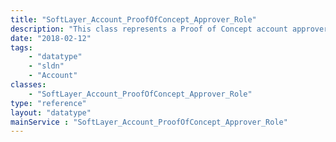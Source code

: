 ```yaml
---
title: "SoftLayer_Account_ProofOfConcept_Approver_Role"
description: "This class represents a Proof of Concept account approver role. The current roles are Primary and Backup approvers. "
date: "2018-02-12"
tags:
    - "datatype"
    - "sldn"
    - "Account"
classes:
    - "SoftLayer_Account_ProofOfConcept_Approver_Role"
type: "reference"
layout: "datatype"
mainService : "SoftLayer_Account_ProofOfConcept_Approver_Role"
---
```

